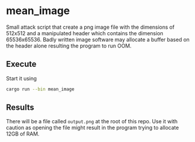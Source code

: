 # mean_image

Small attack script that create a png image file with the dimensions of 512x512 and a manipulated header which contains the dimension 65536x65536. Badly written image software may allocate a buffer based on the header alone resulting the program to run OOM.

## Execute

Start it using

```sh
cargo run --bin mean_image
```

## Results

There will be a file called `output.png` at the root of this repo. Use it with caution as opening the file might result in the program trying to allocate 12GB of RAM.

